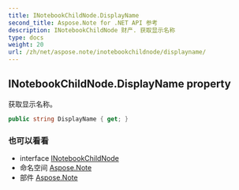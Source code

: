 ```yaml
---
title: INotebookChildNode.DisplayName
second_title: Aspose.Note for .NET API 参考
description: INotebookChildNode 财产. 获取显示名称
type: docs
weight: 20
url: /zh/net/aspose.note/inotebookchildnode/displayname/
---
```

## INotebookChildNode.DisplayName property

获取显示名称。

```csharp
public string DisplayName { get; }
```

### 也可以看看

* interface [INotebookChildNode](../)
* 命名空间 [Aspose.Note](../../inotebookchildnode/)
* 部件 [Aspose.Note](../../../)


